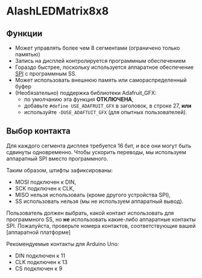 # AlashLEDMatrix8x8

## Функции
- Может управлять более чем 8 сегментами (ограничено только памятью)
- Запись на дисплей контролируется программным обеспечением
- Гораздо быстрее, поскольку используется аппаратное обеспечение [SPI](https://en.wikipedia.org/wiki/Serial_Peripheral_Interface) с программным SS.
- Может использовать внешнюю память или самораспределенный буфер
- (Необязательно) поддержка библиотеки Adafruit_GFX:
  - по умолчанию эта функция **ОТКЛЮЧЕНА**,
  - добавьте `#define USE_ADAFRUIT_GFX` в заголовок, в строке 27, **или**
  - используйте `-DUSE_ADAFTUIT_GFX` (для опытных пользователей).

## Выбор контакта
Для каждого сегмента дисплея требуется 16 бит, и все они могут быть сдвинуты одновременно.  Чтобы ускорить переводы, мы используем аппаратный SPI вместо программного.

Таким образом, штифты зафиксированы:
- MOSI подключен к DIN,
- SCK подключен к CLK,
- MISO нельзя использовать (кроме другого устройства SPI),
- SS использовать нельзя (мы не используем аппаратный вывод).

Пользователь должен выбрать, какой контакт использовать для программного SS, но **не** использовать какие-либо аппаратные контакты SPI. Пожалуйста, проверьте номера контактов, соответствующие вашей [аппаратной платформе]

Рекомендуемые контакты для Arduino Uno:
- DIN подключен к 11
- CLK подключен к 13
- CS подключен к 9